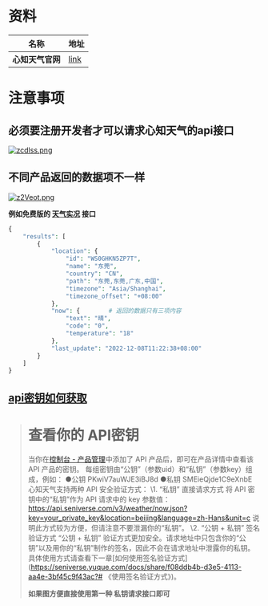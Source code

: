 #  资料

| 名称             | 地址                               |
| ---------------- | ---------------------------------- |
| **心知天气官网** | [link](https://www.seniverse.com/) |





# 注意事项

## **必须要注册开发者才可以请求心知天气的api接口**

[![zcdlss.png](https://s1.ax1x.com/2022/12/07/zcdlss.png)](https://imgse.com/i/zcdlss)

## **不同产品返回的数据项不一样**

[![z2Veot.png](https://s1.ax1x.com/2022/12/08/z2Veot.png)](https://imgse.com/i/z2Veot)

**例如免费版的 [天气实况](https://seniverse.yuque.com/hyper_data/api_v3/nyiu3t) 接口**

```php
{
    "results": [
        {
            "location": {
                "id": "WS0GHKN5ZP7T",
                "name": "东莞",
                "country": "CN",
                "path": "东莞,东莞,广东,中国",
                "timezone": "Asia/Shanghai",
                "timezone_offset": "+08:00"
            },
            "now": {        # 返回的数据只有三项内容
                "text": "晴",
                "code": "0",
                "temperature": "18"
            },
            "last_update": "2022-12-08T11:22:38+08:00"
        }
    ]
}
```

## **[api密钥如何获取](https://seniverse.yuque.com/hyper_data/api_v3/gc03wk?#%20%E3%80%8A%E6%9F%A5%E7%9C%8B%E4%BD%A0%E7%9A%84%20API%E5%AF%86%E9%92%A5%E3%80%8B)**

> # 查看你的 API密钥
>
> 当你在[控制台 - 产品管理](https://www.seniverse.com/products)中添加了 API 产品后，即可在产品详情中查看该 API 产品的密钥。
> 每组密钥由“公钥”（参数uid）和“私钥”（参数key）组成，例如：
> ●公钥 PKwiV7auWJE3iBJ8d
> ●私钥 SMEieQjde1C9eXnbE
> 心知天气支持两种 API 安全验证方式：
> \1. “私钥” 直接请求方式
> 将 API 密钥中的“私钥”作为 API 请求中的 key 参数值：https://api.seniverse.com/v3/weather/now.json?key=your_private_key&location=beijing&language=zh-Hans&unit=c
> 说明此方式较为方便，但请注意不要泄漏你的“私钥”。
> \2. “公钥 + 私钥” 签名验证方式
> “公钥 + 私钥” 验证方式更加安全。请求地址中只包含你的“公钥”以及用你的“私钥”制作的签名，因此不会在请求地址中泄露你的私钥。具体使用方式请查看下一章[如何使用签名验证方式](https://seniverse.yuque.com/docs/share/f08ddb4b-d3e5-4113-aa4e-3bf45c9f43ac?# 《使用签名验证方式》)。
>
> **如果图方便直接使用第一种 私钥请求接口即可**



